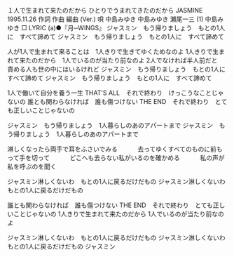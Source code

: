 １人で生まれて来たのだから
ひとりでうまれてきたのだから
JASMINE
1995.11.26
作詞  作曲  編曲 (Ver.)   唄
中島みゆき   中島みゆき   瀬尾一三 (1)
中島みゆき
□ LYRIC (a)●『月─WINGS』
ジャスミン　もう帰りましょう　もとの1人に　すべて諦めて
ジャスミン　もう帰りましょう　もとの1人に　すべて諦めて

人が1人で生まれて来ることは　1人きりで生きてゆくためなのよ
1人きりで生まれて来たのだから　1人でいるのが当たり前なのよ
2人でなければ半人前だと　責める人も世の中にはいるけれど
ジャスミン　もう帰りましょう　もとの1人に　すべて諦めて
ジャスミン　もう帰りましょう　もとの1人に　すべて諦めて

1人で働いて自分を養う一生
THAT'S ALL　それで終わり　けっこうなことじゃないの
誰とも関わらなければ　誰も傷つけない
THE END　それで終わり　とても正しいことじゃないの

ジャスミン　もう帰りましょう　1人暮らしのあのアパートまで
ジャスミン　もう帰りましょう　1人暮らしのあのアパートまで

淋しくなったら両手で耳をふさいでみる
　　　去ってゆくすべてのものに前もって手を切って
　　　どこへも去らない私がいるのを確かめる
　　　私の声が私を呼ぶのを聞く

ジャスミン淋しくないわ　もとの1人に戻るだけだもの
ジャスミン淋しくないわ　もとの1人に戻るだけだもの

誰とも関わらなければ　誰も傷つけない
THE END　それで終わり　とても正しいことじゃないの
1人きりで生まれて来たのだから
1人でいるのが当たり前なのよ

ジャスミン淋しくないわ　もとの1人に戻るだけだもの
ジャスミン淋しくないわ　もとの1人に戻るだけだもの
ジャスミン